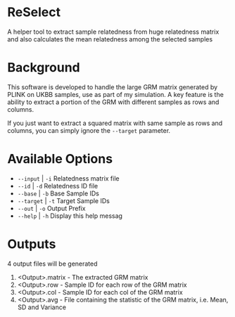 # ReSelect
A helper tool to extract sample relatedness from huge relatedness matrix and also calculates the mean relatedness among the selected samples
# Background
This software is developed to handle the large GRM matrix generated by PLINK on UKBB samples, use as part of my simulation.
A key feature is the ability to extract a portion of the GRM with different samples as rows and columns.

If you just want to extract a squared matrix with same sample as rows and columns, you can simply ignore the `--target` parameter. 

# Available Options
 - `--input` | `-i` Relatedness matrix file
 - `--id` | `-d` Relatedness ID file
 - `--base` | `-b` Base Sample IDs
 - `--target` | `-t` Target Sample IDs
 - `--out` | `-o` Output Prefix
 - `--help` | `-h` Display this help messag
    
# Outputs
4 output files will be generated
1. \<Output\>.matrix - The extracted GRM matrix
2. \<Output\>.row - Sample ID for each row of the GRM matrix
3. \<Output\>.col - Sample ID for each col of the GRM matrix
4. \<Output\>.avg - File containing the statistic of the GRM matrix, i.e. Mean, SD and Variance
